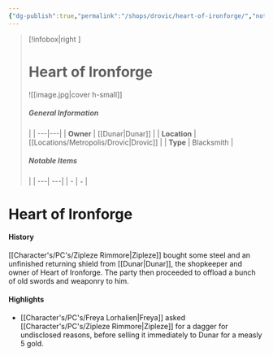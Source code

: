 ```yaml
---
{"dg-publish":true,"permalink":"/shops/drovic/heart-of-ironforge/","noteIcon":""}
---
```


>[!infobox|right ]
># **Heart of Ironforge**
>![[image.jpg\|cover h-small]]
>##### **General Information**
>| | 
>---|---|
>| **Owner** | [[Dunar\|Dunar]] |
>| **Location** | [[Locations/Metropolis/Drovic\|Drovic]] |
>| **Type** | Blacksmith |
>##### **Notable Items**
>| |
>---| ---|
>| - | *-* |

# Heart of Ironforge

#### History

[[Character's/PC's/Zipleze Rimmore\|Zipleze]] bought some steel and an unfinished returning shield from [[Dunar\|Dunar]], the shopkeeper and owner of Heart of Ironforge. The party then proceeded to offload a bunch of old swords and weaponry to him.

#### Highlights

- [[Character's/PC's/Freya Lorhalien\|Freya]] asked [[Character's/PC's/Zipleze Rimmore\|Zipleze]] for a dagger for undisclosed reasons, before selling it immediately to Dunar for a measly 5 gold.